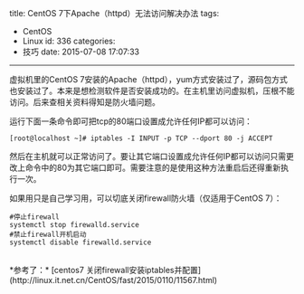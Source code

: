 title: CentOS 7下Apache（httpd）无法访问解决办法
tags:
  - CentOS
  - Linux
id: 336
categories:
  - 技巧
date: 2015-07-08 17:07:33
---

虚拟机里的CentOS 7安装的Apache（httpd），yum方式安装过了，源码包方式也安装过了。本来是想检测软件是否安装成功的。在主机里访问虚拟机，压根不能访问。后来查相关资料得知是防火墙问题。<!--more-->

运行下面一条命令即可把tcp的80端口设置成允许任何IP都可以访问：
```
[root@localhost ~]# iptables -I INPUT -p TCP --dport 80 -j ACCEPT
```
然后在主机就可以正常访问了。要让其它端口设置成允许任何IP都可以访问只需更改上命令中的80为其它端口即可。需要注意的是使用这种方法重启后还得重新执行一次。

如果用只是自己学习用，可以切底关闭firewall防火墙（仅适用于CentOS 7）：
```
#停止firewall
systemctl stop firewalld.service
#禁止firewall开机启动
systemctl disable firewalld.service
```

<br />
*参考了：*
[centos7 关闭firewall安装iptables并配置](http://linux.it.net.cn/CentOS/fast/2015/0110/11567.html)
